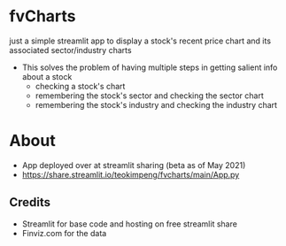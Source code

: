 # fvCharts
just a simple streamlit app to display a stock's recent price chart and its associated sector/industry charts
* This solves the problem of having multiple steps in getting salient info about a stock
  - checking a stock's chart
  - remembering the stock's sector and checking the sector chart
  - remembering the stock's industry and checking the industry chart

# About
* App deployed over at streamlit sharing (beta as of May 2021)
* https://share.streamlit.io/teokimpeng/fvcharts/main/App.py

## Credits
* Streamlit for base code and hosting on free streamlit share 
* Finviz.com for the data

